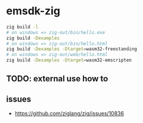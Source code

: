 # emsdk-zig

```sh
zig build -l
# on windows => zig-out/bin/hello.exe
zig build -Dexamples
# on windows => zig-out/bin/hello.html
zig build -Dexamples -Dtarget=wasm32-freestanding
# on windows => zig-out/web/hello.html
zig build -Dexamples -Dtarget=wasm32-emscripten
```

## TODO: external use how to

## issues

- https://github.com/ziglang/zig/issues/10836
